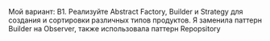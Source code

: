 Мой вариант:
   B1. Реализуйте Abstract Factory, Builder и Strategy для создания и сортировки различных 
типов продуктов.
   Я заменила паттерн Builder на Observer, также использовала паттерн Repopsitory
